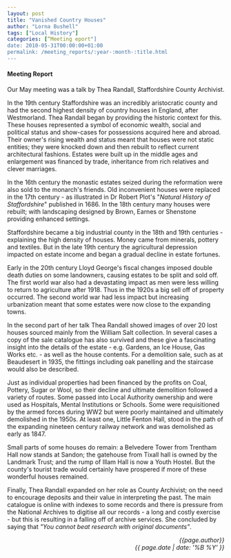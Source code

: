 ```yaml
---
layout: post
title: "Vanished Country Houses"
author: "Lorna Bushell"
tags: ["Local History"]
categories: [“Meeting eport"]
date: 2010-05-31T00:00:00+01:00
permalink: /meeting_reports/:year-:month-:title.html
---
```

#### Meeting Report ####

Our May meeting was a talk by Thea Randall, Staffordshire County Archivist. 

In the 19th century Staffordshire was an incredibly aristocratic county and had the second highest density of country houses in England, after Westmorland. Thea Randall began by providing the historic context for this. These houses represented a symbol of economic wealth, social and political status and show-cases for possessions acquired here and abroad. Their owner's rising wealth and status meant that houses were not static entities; they were knocked down and then rebuilt to reflect current architectural fashions. Estates were built up in the middle ages and enlargement was financed by trade, inheritance from rich relatives and clever marriages. 

In the 16th century the monastic estates seized during the reformation were also sold to the monarch's friends. Old inconvenient houses were replaced in the 17th century - as illustrated in Dr Robert Plot's "*Natural History of Staffordshire*" published in 1686. In the 18th century many houses were rebuilt; with landscaping designed by Brown, Earnes or Shenstone providing enhanced settings. 

Staffordshire became a big industrial county in the 18th and 19th centuries - explaining the high density of houses. Money came from minerals, pottery and textiles. But in the late 19th century the agricultural depression impacted on estate income and began a gradual decline in estate fortunes.

Early in the 20th century Lloyd George's fiscal changes imposed double death duties on some landowners, causing estates to be split and sold off. The first world war also had a devastating impact as men were less willing to return to agriculture after 1918. Thus in the 1920s a big sell off of property occurred. The second world war had less impact but increasing urbanization meant that some estates were now close to the expanding towns. 

In the second part of her talk Thea Randall showed images of over 20 lost houses sourced mainly from the William Salt collection. In several cases a copy of the sale catalogue has also survived and these give a fascinating insight into the details of the estate - e.g. Gardens, an Ice House, Gas Works etc. - as well as the house contents. For a demolition sale, such as at Beaudesert in 1935, the fittings including oak panelling and the staircase would also be described. 

Just as individual properties had been financed by the profits on Coal, Pottery, Sugar or Wool, so their decline and ultimate demolition followed a variety of routes. Some passed into Local Authority ownership and were used as Hospitals, Mental Institutions or Schools. Some were requisitioned by the armed forces during WW2 but were poorly maintained and ultimately demolished in the 1950s. At least one, Little Fenton Hall, stood in the path of the expanding nineteen century railway network and was demolished as early as 1847. 

Small parts of some houses do remain: a Belvedere Tower from Trentham Hall now stands at Sandon; the gatehouse from Tixall hall is owned by the Landmark Trust; and the rump of Illam Hall is now a Youth Hostel. But the county's tourist trade would certainly have prospered if more of these wonderful houses remained. 

Finally, Thea Randall expanded on her role as County Archivist; on the need to encourage deposits and their value in interpreting the past. The main catalogue is online with indexes to some records and there is pressure from the National Archives to digitise all our records - a long and costly exercise - but this is resulting in a falling off of archive services. She concluded by saying that _"You cannot beat research with original documents"_. 

<p align="right"><i> {{page.author}} <br> {{ page.date | date: '%B %Y' }} </i></p>
